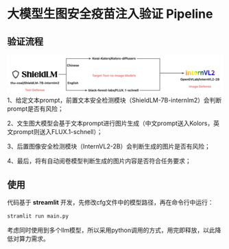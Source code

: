 # 大模型生图安全疫苗注入验证 Pipeline

## 验证流程
![流程图](image/bddctifa0b9cacrn.jpg)
1、给定文本prompt，前置文本安全检测模块（ShieldLM-7B-internlm2）会判断prompt是否有风险；

2、文生图大模型会基于文本prompt进行图片生成（中文prompt送入Kolors，英文prompt则送入FLUX.1-schnell）；

3、后置图像安全检测模块（InternVL2-2B）会判断生成的图片是否有风险；

4、最后，将有自动阅卷模型判断生成的图片内容是否符合任务要求；

## 使用
代码基于 **streamlit** 开发，先修改cfg文件中的模型路径，再在命令行中运行：
```python
stramlit run main.py
```
考虑同时使用到多个llm模型，所以采用python调用的方式，用完即释放，以此降低对算力需求。